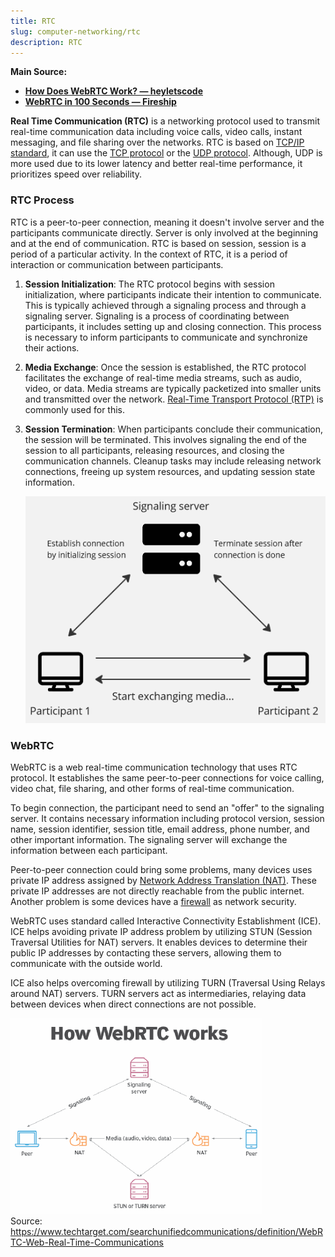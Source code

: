 ```yaml
---
title: RTC
slug: computer-networking/rtc
description: RTC
---
```


**Main Source:**

- **[How Does WebRTC Work? — heyletscode](https://youtu.be/SsN4gl_wV_8?si=AMKXMF-PNW-0YUJB)**
- **[WebRTC in 100 Seconds — Fireship](https://youtu.be/WmR9IMUD_CY?si=QsSM0JlQ2FnAHcgF)**

**Real Time Communication (RTC)** is a networking protocol used to transmit real-time communication data including voice calls, video calls, instant messaging, and file sharing over the networks. RTC is based on [TCP/IP standard](/cs-notes/computer-networking/tcp-ip-model), it can use the [TCP protocol](/cs-notes/computer-networking/tcp-protocol) or the [UDP protocol](/cs-notes/computer-networking/udp). Although, UDP is more used due to its lower latency and better real-time performance, it prioritizes speed over reliability.

### RTC Process

RTC is a peer-to-peer connection, meaning it doesn't involve server and the participants communicate directly. Server is only involved at the beginning and at the end of communication. RTC is based on session, session is a period of a particular activity. In the context of RTC, it is a period of interaction or communication between participants.

1. **Session Initialization**: The RTC protocol begins with session initialization, where participants indicate their intention to communicate. This is typically achieved through a signaling process and through a signaling server. Signaling is a process of coordinating between participants, it includes setting up and closing connection. This process is necessary to inform participants to communicate and synchronize their actions.

2. **Media Exchange**: Once the session is established, the RTC protocol facilitates the exchange of real-time media streams, such as audio, video, or data. Media streams are typically packetized into smaller units and transmitted over the network. [Real-Time Transport Protocol (RTP)](/cs-notes/computer-networking/rtp) is commonly used for this.

3. **Session Termination**: When participants conclude their communication, the session will be terminated. This involves signaling the end of the session to all participants, releasing resources, and closing the communication channels. Cleanup tasks may include releasing network connections, freeing up system resources, and updating session state information.

   ![RTC process architecture](./rtc-architecture.png)

### WebRTC

WebRTC is a web real-time communication technology that uses RTC protocol. It establishes the same peer-to-peer connections for voice calling, video chat, file sharing, and other forms of real-time communication.

To begin connection, the participant need to send an "offer" to the signaling server. It contains necessary information including protocol version, session name, session identifier, session title, email address, phone number, and other important information. The signaling server will exchange the information between each participant.

Peer-to-peer connection could bring some problems, many devices uses private IP address assigned by [Network Address Translation (NAT)](/cs-notes/computer-networking/nat). These private IP addresses are not directly reachable from the public internet. Another problem is some devices have a [firewall](/cs-notes/computer-security/network-security#firewall) as network security.

WebRTC uses standard called Interactive Connectivity Establishment (ICE). ICE helps avoiding private IP address problem by utilizing STUN (Session Traversal Utilities for NAT) servers. It enables devices to determine their public IP addresses by contacting these servers, allowing them to communicate with the outside world.

ICE also helps overcoming firewall by utilizing TURN (Traversal Using Relays around NAT) servers. TURN servers act as intermediaries, relaying data between devices when direct connections are not possible.

![WebRTC's architecture](./webrtc.png)  
Source: https://www.techtarget.com/searchunifiedcommunications/definition/WebRTC-Web-Real-Time-Communications
